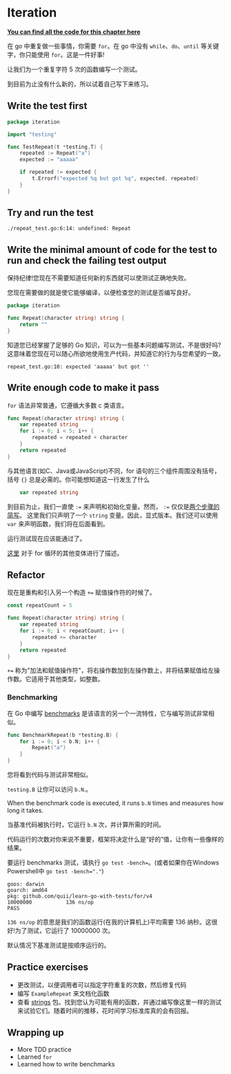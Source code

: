 # Iteration

**[You can find all the code for this chapter here](https://github.com/quii/learn-go-with-tests/tree/main/for)**

在 go 中重复做一些事情，你需要 `for`。在 go 中没有 `while`、`do`、`until` 等关键字，你只能使用 `for`。这是一件好事!

让我们为一个重复字符 5 次的函数编写一个测试。

到目前为止没有什么新的，所以试着自己写下来练习。

## Write the test first

```go
package iteration

import "testing"

func TestRepeat(t *testing.T) {
	repeated := Repeat("a")
	expected := "aaaaa"

	if repeated != expected {
		t.Errorf("expected %q but got %q", expected, repeated)
	}
}
```

## Try and run the test

`./repeat_test.go:6:14: undefined: Repeat`

## Write the minimal amount of code for the test to run and check the failing test output

保持纪律!您现在不需要知道任何新的东西就可以使测试正确地失败。

您现在需要做的就是使它能够编译，以便检查您的测试是否编写良好。

```go
package iteration

func Repeat(character string) string {
	return ""
}
```

知道您已经掌握了足够的 Go 知识，可以为一些基本问题编写测试，不是很好吗?这意味着您现在可以随心所欲地使用生产代码，并知道它的行为与您希望的一致。

`repeat_test.go:10: expected 'aaaaa' but got ''`

## Write enough code to make it pass

`for` 语法非常普通，它遵循大多数 c 类语言。

```go
func Repeat(character string) string {
	var repeated string
	for i := 0; i < 5; i++ {
		repeated = repeated + character
	}
	return repeated
}
```

与其他语言(如C、Java或JavaScript)不同，for 语句的三个组件周围没有括号，括号 `{}` 总是必需的。你可能想知道这一行发生了什么

```go
	var repeated string
```

到目前为止，我们一直使 `:=` 来声明和初始化变量。然而， `:=` 仅仅是[两个步骤的简写](https://gobyexample.com/variables)。
这里我们只声明了一个 `string` 变量。因此，显式版本。我们还可以使用 `var` 来声明函数，我们将在后面看到。

运行测试现在应该能通过了。

[这里](https://gobyexample.com/for) 对于 for 循环的其他变体进行了描述。

## Refactor

现在是重构和引入另一个构造 `+=` 赋值操作符的时候了。

```go
const repeatCount = 5

func Repeat(character string) string {
	var repeated string
	for i := 0; i < repeatCount; i++ {
		repeated += character
	}
	return repeated
}
```

`+=` 称为"加法和赋值操作符"，将右操作数加到左操作数上，并将结果赋值给左操作数。它适用于其他类型，如整数。

### Benchmarking

在 Go 中编写 [benchmarks](https://golang.org/pkg/testing/#hdr-Benchmarks) 是该语言的另一个一流特性，它与编写测试非常相似。

```go
func BenchmarkRepeat(b *testing.B) {
	for i := 0; i < b.N; i++ {
		Repeat("a")
	}
}
```

您将看到代码与测试非常相似。

`testing.B` 让你可以访问 `b.N`.。

When the benchmark code is executed, it runs `b.N` times and measures how long it takes.

当基准代码被执行时，它运行 `b.N` 次，并计算所需的时间。

代码运行的次数对你来说不重要，框架将决定什么是“好的”值，让你有一些像样的结果。

要运行 benchmarks 测试，请执行 `go test -bench=`。(或者如果你在Windows Powershell中 `go test -bench="."`)

```text
goos: darwin
goarch: amd64
pkg: github.com/quii/learn-go-with-tests/for/v4
10000000           136 ns/op
PASS
```

`136 ns/op` 的意思是我们的函数运行\(在我的计算机上\)平均需要 136 纳秒。这很好!为了测试，它运行了 10000000 次。

默认情况下基准测试是按顺序运行的。

## Practice exercises

* 更改测试，以便调用者可以指定字符重复的次数，然后修复代码
* 编写 `ExampleRepeat` 来文档化函数
* 查看 [strings](https://golang.org/pkg/strings) 包。找到您认为可能有用的函数，并通过编写像这里一样的测试来试验它们。随着时间的推移，花时间学习标准库真的会有回报。

## Wrapping up

* More TDD practice
* Learned `for`
* Learned how to write benchmarks
